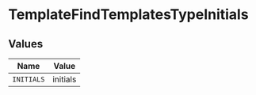 # TemplateFindTemplatesTypeInitials


## Values

| Name       | Value      |
| ---------- | ---------- |
| `INITIALS` | initials   |